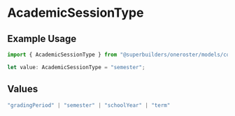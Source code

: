 # AcademicSessionType

## Example Usage

```typescript
import { AcademicSessionType } from "@superbuilders/oneroster/models/components";

let value: AcademicSessionType = "semester";
```

## Values

```typescript
"gradingPeriod" | "semester" | "schoolYear" | "term"
```